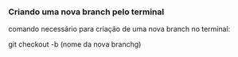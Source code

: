 ### Criando uma nova branch pelo terminal

comando necessário para criação de uma nova branch no terminal:

git checkout -b (nome da nova branchg)